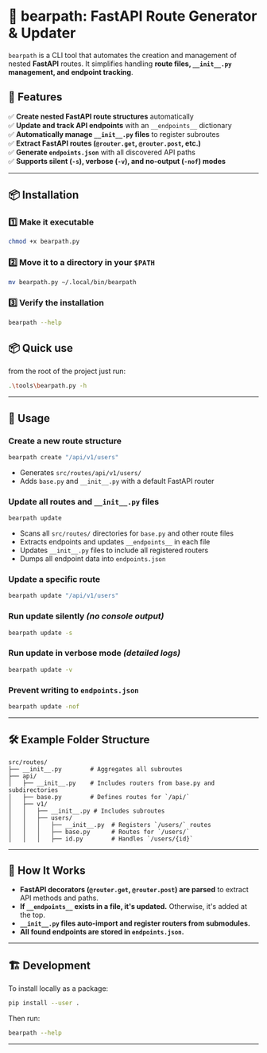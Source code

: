 # 🐻 bearpath: FastAPI Route Generator & Updater

`bearpath` is a CLI tool that automates the creation and management of nested **FastAPI** routes. It simplifies handling **route files, `__init__.py` management, and endpoint tracking**.

## 🚀 Features

✅ **Create nested FastAPI route structures** automatically  
✅ **Update and track API endpoints** with an `__endpoints__` dictionary  
✅ **Automatically manage `__init__.py` files** to register subroutes  
✅ **Extract FastAPI routes (`@router.get`, `@router.post`, etc.)**  
✅ **Generate `endpoints.json`** with all discovered API paths  
✅ **Supports silent (`-s`), verbose (`-v`), and no-output (`-nof`) modes**  

---

## 📦 Installation

### **1️⃣ Make it executable**
```sh
chmod +x bearpath.py
```

### **2️⃣ Move it to a directory in your `$PATH`**
```sh
mv bearpath.py ~/.local/bin/bearpath
```

### **3️⃣ Verify the installation**
```sh
bearpath --help
```

## 📦 Quick use
from the root of the project just run:
```sh
.\tools\bearpath.py -h
```
---

## 📌 Usage

### **Create a new route structure**
```sh
bearpath create "/api/v1/users"
```
- Generates `src/routes/api/v1/users/`
- Adds `base.py` and `__init__.py` with a default FastAPI router

### **Update all routes and `__init__.py` files**
```sh
bearpath update
```
- Scans all `src/routes/` directories for `base.py` and other route files
- Extracts endpoints and updates `__endpoints__` in each file
- Updates `__init__.py` files to include all registered routers
- Dumps all endpoint data into `endpoints.json`

### **Update a specific route**
```sh
bearpath update "/api/v1/users"
```

### **Run update silently** _(no console output)_
```sh
bearpath update -s
```

### **Run update in verbose mode** _(detailed logs)_
```sh
bearpath update -v
```

### **Prevent writing to `endpoints.json`**
```sh
bearpath update -nof
```

---

## 🛠 Example Folder Structure
```
src/routes/
├── __init__.py        # Aggregates all subroutes
├── api/
│   ├── __init__.py    # Includes routers from base.py and subdirectories
│   ├── base.py        # Defines routes for `/api/`
│   ├── v1/
│   │   ├── __init__.py # Includes subroutes
│   │   ├── users/
│   │   │   ├── __init__.py  # Registers `/users/` routes
│   │   │   ├── base.py      # Routes for `/users/`
│   │   │   ├── id.py        # Handles `/users/{id}`
```

---

## 📖 How It Works
- **FastAPI decorators (`@router.get`, `@router.post`) are parsed** to extract API methods and paths.
- **If `__endpoints__` exists in a file, it's updated.** Otherwise, it's added at the top.
- **`__init__.py` files auto-import and register routers from submodules.**
- **All found endpoints are stored in `endpoints.json`.**

---

## 🏗 Development
To install locally as a package:
```sh
pip install --user .
```
Then run:
```sh
bearpath --help
```

---


